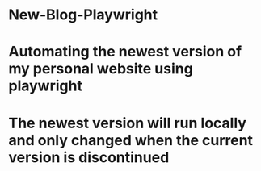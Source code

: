 # New-Blog-Playwright
# Automating the newest version of my personal website using playwright
# The newest version will run locally and only changed when the current version is discontinued
